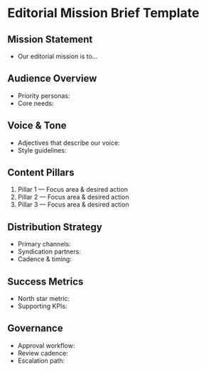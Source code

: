 # Editorial Mission Brief Template

## Mission Statement
- Our editorial mission is to...

## Audience Overview
- Priority personas:
- Core needs:

## Voice & Tone
- Adjectives that describe our voice:
- Style guidelines:

## Content Pillars
1. Pillar 1 — Focus area & desired action
2. Pillar 2 — Focus area & desired action
3. Pillar 3 — Focus area & desired action

## Distribution Strategy
- Primary channels:
- Syndication partners:
- Cadence & timing:

## Success Metrics
- North star metric:
- Supporting KPIs:

## Governance
- Approval workflow:
- Review cadence:
- Escalation path:

